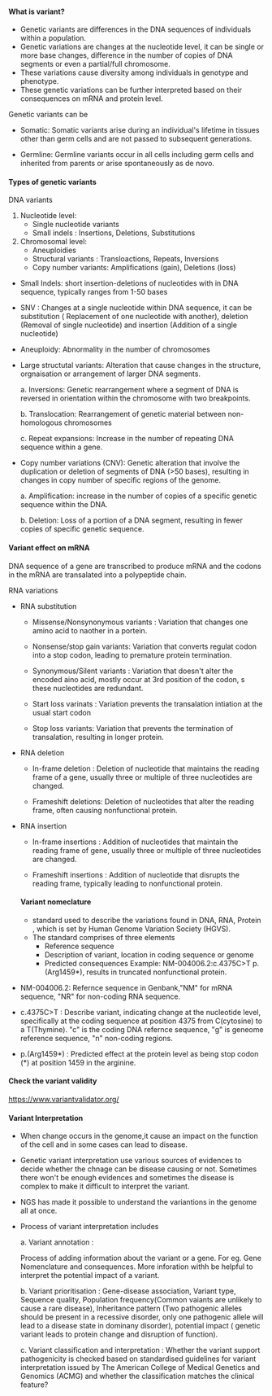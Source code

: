 #### What is variant?

- Genetic variants are differences in the DNA sequences of individuals within a population.
- Genetic variations are changes at the nucleotide level, it can be single or more base changes, difference in the number of copies of DNA segments or even a partial/full chromosome.
- These variations cause diversity among individuals in genotype and phenotype.
- These genetic variations can be further interpreted based on their consequences on mRNA and protein level.

 Genetic variants can be

- Somatic: Somatic variants arise during an individual's lifetime in tissues other than germ cells and are not passed to subsequent generations.

- Germline: Germline variants occur in all cells including germ cells and inherited from parents or arise spontaneously as de novo.

#### Types of genetic variants

DNA variants 
   1. Nucleotide level:
         - Single nucleotide variants
         - Small indels : Insertions, Deletions, Substitutions
   2. Chromosomal level:
         - Aneuploidies
         - Structural variants : Transloactions, Repeats, Inversions
         - Copy number variants: Amplifications (gain), Deletions (loss)


- Small Indels: short insertion-deletions of nucleotides with in DNA sequence, typically ranges from 1-50 bases 

- SNV : Changes at a single nucleotide within DNA sequence, it can be substitution ( Replacement of one nucleotide with another), deletion (Removal of single nucleotide) and insertion (Addition of a single nucleotide)

- Aneuploidy: Abnormality in the number of chromosomes 

- Large structutal variants: Alteration that cause changes in the structure, orgnaisation or arrangement of larger DNA segments.

    a. Inversions: Genetic rearrangement where a segment of DNA is reversed in orientation within the chromosome with two breakpoints.

    b. Translocation: Rearrangement of genetic material between non-homologous chromosomes

    c. Repeat expansions: Increase in the number of repeating DNA sequence within a gene.

- Copy number variations (CNV): Genetic alteration that involve the duplication or deletion of segments of DNA (>50 bases), resulting in changes in copy number of specific regions of the genome.

   a. Amplification: increase in the number of copies of a specific genetic sequence within the DNA. 

   b. Deletion: Loss of a portion of a DNA segment, resulting in fewer copies of specific genetic sequence.


#### Variant effect on mRNA

DNA sequence of a gene are transcribed to produce mRNA and the codons in the mRNA are transalated into a polypeptide chain. 

RNA variations

- RNA substitution
  
  -  Missense/Nonsynonymous variants : Variation that changes one amino acid to naother in a portein.

  -  Nonsense/stop gain variants: Variation that converts regulat codon into a stop codon, leading to premature protein termination.

  -  Synonymous/Silent variants : Variation that doesn't alter the encoded aino acid, mostly occur at 3rd position of the codon, s these nucleotides are redundant.

  -  Start loss varinats : Variation prevents the  transalation intiation at the usual start codon 

  -  Stop loss variants: Variation that prevents the termination of transalation, resulting in longer protein.

- RNA deletion
  
  - In-frame deletion : Deletion of nucleotide that maintains the reading frame of a gene, usually three or multiple of three nucleotides are changed.

  - Frameshift deletions: Deletion of nucleotides that alter the reading frame, often causing nonfunctional protein.

- RNA insertion
  
  - In-frame insertions : Addition of nucleotides that maintain the reading frame of gene, usually three or multiple of three nucleotides are changed.

  - Frameshift insertions : Addition of nucleotide that disrupts the reading frame, typically leading to nonfunctional protein.

  #### Variant nomeclature

  - standard used to describe the variations found in DNA, RNA, Protein , which is set by Human Genome Variation Society (HGVS). 
  - The standard comprises of three elements
     - Reference sequence
     - Description of variant, location in coding sequence or genome 
     - Predicted consequences 
Example: NM-004006.2:c.4375C>T p.(Arg1459*), results in truncated nonfunctional protein.

- NM-004006.2: Refernce sequence in Genbank,"NM" for mRNA sequence, "NR" for non-coding RNA sequence.
- c.4375C>T : Describe variant, indicating change at the nucleotide level, specifically at the coding sequence at position 4375 from C(cytosine) to a T(Thymine). "c" is the coding DNA refernce sequence, "g" is geneome reference sequence, "n" non-coding regions.
- p.(Arg1459*) : Predicted effect at the protein level as being stop codon (*) at position 1459 in the arginine.

#### Check the variant validity

https://www.variantvalidator.org/

#### Variant Interpretation

- When change occurs in the genome,it cause an impact on the function of the cell and in some cases can lead to disease.

- Genetic variant interpretation use various sources of evidences to decide whether the chnage can be disease causing or not. Sometimes there won't be enough evidences and sometimes the disease is complex to make it difficult to interpret the variant.

- NGS has made it possible to understand the variantions in the genome all at once.

- Process of variant interpretation includes

    a. Variant annotation : 
    
    Process of adding information about the variant or a gene. For eg. Gene Nomenclature and consequences. More inforation withh be helpful to interpret the potential impact of a variant.

    b. Variant prioritisation : Gene-disease association, Variant type, Sequence quality, Population frequency(Common vaiants are unlikely to cause a rare disease), Inheritance pattern (Two pathogenic alleles should be present in a recessive disorder, only one pathogenic allele will lead to a disease state in dominany disorder), potential impact ( genetic variant leads to protein change and disruption of function).

    c. Variant classification and interpretation :
    Whether the variant support pathogenicity is checked based on standardised guidelines for variant interpretation issued by The American College of Medical Genetics and Genomics (ACMG) and whether the classification matches the clinical feature?
